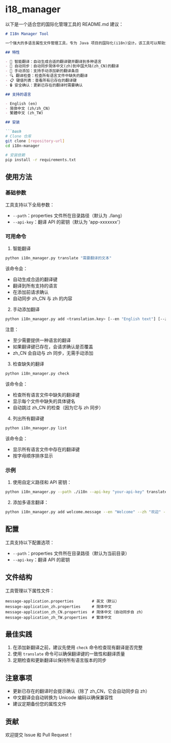 # i18_manager
以下是一个适合您的国际化管理工具的 README.md 建议：

```markdown
# I18n Manager Tool

一个强大的多语言属性文件管理工具，专为 Java 项目的国际化(i18n)设计。该工具可以帮助您轻松管理和同步 `message-application.properties` 文件中的多语言翻译。

## 特性

- 🚀 智能翻译：自动生成合适的翻译键并翻译到多种语言
- 🔄 自动同步：自动同步简体中文(zh)到中国大陆(zh_CN)的翻译
- 📝 手动添加：支持手动添加新的翻译条目
- 🔍 翻译检查：检查所有语言文件中缺失的翻译
- 📋 键值列表：查看所有已存在的翻译键
- 🔒 安全确认：更新已存在的翻译时需要确认

## 支持的语言

- English (en)
- 简体中文 (zh/zh_CN)
- 繁體中文 (zh_TW)

## 安装

```bash
# Clone 仓库
git clone [repository-url]
cd i18n-manager

# 安装依赖
pip install -r requirements.txt
```

## 使用方法

### 基础参数

工具支持以下全局参数：

- `--path`：properties 文件所在目录路径（默认为 ./lang）
- `--api-key`：翻译 API 的密钥（默认为 'app-xxxxxxx'）

### 可用命令

1. 智能翻译
```bash
python i18n_manager.py translate "需要翻译的文本"
```
该命令会：
- 自动生成合适的翻译键
- 翻译到所有支持的语言
- 在添加前请求确认
- 自动同步 zh_CN 与 zh 的内容

2. 手动添加翻译
```bash
python i18n_manager.py add <translation.key> [--en "English text"] [--zh "中文文本"] [--zh_TW "繁體中文文本"]
```
注意：
- 至少需要提供一种语言的翻译
- 如果翻译键已存在，会请求确认是否覆盖
- zh_CN 会自动与 zh 同步，无需手动添加

3. 检查缺失的翻译
```bash
python i18n_manager.py check
```
该命令会：
- 检查所有语言文件中缺失的翻译键
- 显示每个文件中缺失的具体键名
- 自动跳过 zh_CN 的检查（因为它与 zh 同步）

4. 列出所有翻译键
```bash
python i18n_manager.py list
```
该命令会：
- 显示所有语言文件中存在的翻译键
- 按字母顺序排序显示

### 示例

1. 使用自定义路径和 API 密钥：
```bash
python i18n_manager.py --path ./i18n --api-key "your-api-key" translate "Hello World"
```

2. 添加多语言翻译：
```bash
python i18n_manager.py add welcome.message --en "Welcome" --zh "欢迎" --zh_TW "歡迎"
```

## 配置

工具支持以下配置选项：

- `--path`：properties 文件所在目录路径（默认为当前目录）
- `--api-key`：翻译 API 的密钥

## 文件结构

工具管理以下属性文件：

```
message-application.properties        # 英文（默认）
message-application_zh.properties     # 简体中文
message-application_zh_CN.properties  # 简体中文（自动同步自 zh）
message-application_zh_TW.properties  # 繁体中文
```

## 最佳实践

1. 在添加新翻译之前，建议先使用 `check` 命令检查现有翻译是否完整
2. 使用 `translate` 命令可以确保翻译键的一致性和翻译质量
3. 定期检查和更新翻译以保持所有语言版本的同步

## 注意事项

- 更新已存在的翻译时会提示确认（除了 zh_CN，它会自动同步自 zh）
- 中文翻译会自动转换为 Unicode 编码以确保兼容性
- 建议定期备份您的属性文件

## 贡献

欢迎提交 Issue 和 Pull Request！
